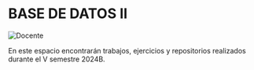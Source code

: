# BASE DE DATOS II
![Docente](https://img.shields.io/badge/Docente-Jose_Miguel_Llanos_Mosquera-a5694f.svg?style=for-the-badge&logo=Docente)

En este espacio encontrarán trabajos, ejercicios y repositorios realizados durante el V semestre 2024B.